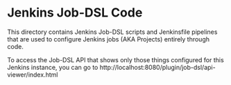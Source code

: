 # Jenkins Job-DSL Code
This directory contains Jenkins Job-DSL scripts and Jenkinsfile pipelines that are used to configure Jenkins jobs (AKA Projects) entirely through code.

To access the Job-DSL API that shows only those things configured for this Jenkins instance, you can go to http://localhost:8080/plugin/job-dsl/api-viewer/index.html